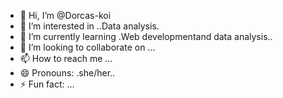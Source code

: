 - 👋 Hi, I’m @Dorcas-koi
- 👀 I’m interested in ..Data analysis.
- 🌱 I’m currently learning .Web developmentand data analysis..
- 💞️ I’m looking to collaborate on ...
- 📫 How to reach me ...
- 😄 Pronouns: .she/her..
- ⚡ Fun fact: ...

<!---
Dorcas-koi/Dorcas-koi is a ✨ special ✨ repository because its `README.md` (this file) appears on your GitHub profile.
You can click the Preview link to take a look at your changes.
--->
